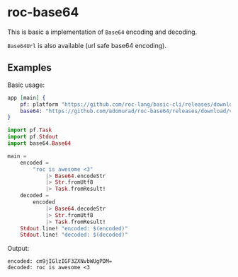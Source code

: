 # roc-base64

This is basic a implementation of `Base64` encoding and decoding.

`Base64Url` is also available (url safe base64 encoding).

## Examples

Basic usage:

```elixir
app [main] {
    pf: platform "https://github.com/roc-lang/basic-cli/releases/download/0.12.0/cf_TpThUd4e69C7WzHxCbgsagnDmk3xlb_HmEKXTICw.tar.br",
    base64: "https://github.com/adomurad/roc-base64/releases/download/v0.1.0/P5lB0rRS0k8OAwktoE8EKCjpLiC0CRILEuiuaoxVbOo.tar.br",
}

import pf.Task
import pf.Stdout
import base64.Base64

main =
    encoded =
        "roc is awesome <3"
            |> Base64.encodeStr
            |> Str.fromUtf8
            |> Task.fromResult!
    decoded =
        encoded
            |> Base64.decodeStr
            |> Str.fromUtf8
            |> Task.fromResult!
    Stdout.line! "encoded: $(encoded)"
    Stdout.line! "decoded: $(decoded)"
```

Output:

```
encoded: cm9jIGlzIGF3ZXNvbWUgPDM=
decoded: roc is awesome <3
```
